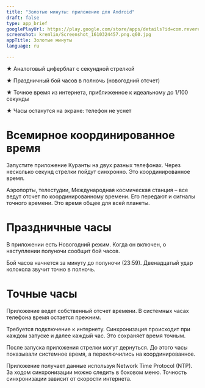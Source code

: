 ```yaml
---
title: "Золотые минуты: приложение для Android"
draft: false
type: app_brief
googlePlayUrl: https://play.google.com/store/apps/details?id=com.revercode.klock
screenshot: kremlin/Screenshot_1610324457.png.q60.jpg
appTitle: Золотые минуты 
language: ru   

---
```


★ Аналоговый циферблат с секундной стрелкой

★ Праздничный бой часов в полночь (новогодний отсчет)

★ Точное время из интернета, приближенное к идеальному до 1/100 секунды

★ Часы останутся на экране: телефон не уснет

<!-- section break -->

# Всемирное координированное время

Запустите приложение Куранты на двух разных телефонах. Через несколько секунд
стрелки пойдут синхронно. Это координированное время.

Аэропорты, телестудии, Международная космическая станция – все
ведут отсчет по координированному времени. Его передают и сигналы точного
времени. Это время общее для всей планеты.


# Праздничные часы

В приложении есть Новогодний режим. Когда он включен, о наступлении полуночи 
сообщит бой часов.

Бой часов начнется за минуту до полуночи (23:59). Двенадцатый удар 
колокола звучит точно в полночь.


# Точные часы

Приложение ведет собственный отсчет времени. В системных часах телефона время остается прежним.

Требуется подключение к интернету. Синхронизация происходит при каждом запуске и далее каждый час. Это сохраняет время точным.

После запуска приложения стрелки могут дернуться. До этого часы показывали системное время, а переключились на координированное.

Приложение получает данные используя Network Time Protocol (NTP). За ходом синхронизации можно следить в боковом меню. Точность синхронизации зависит от скорости интернета.

